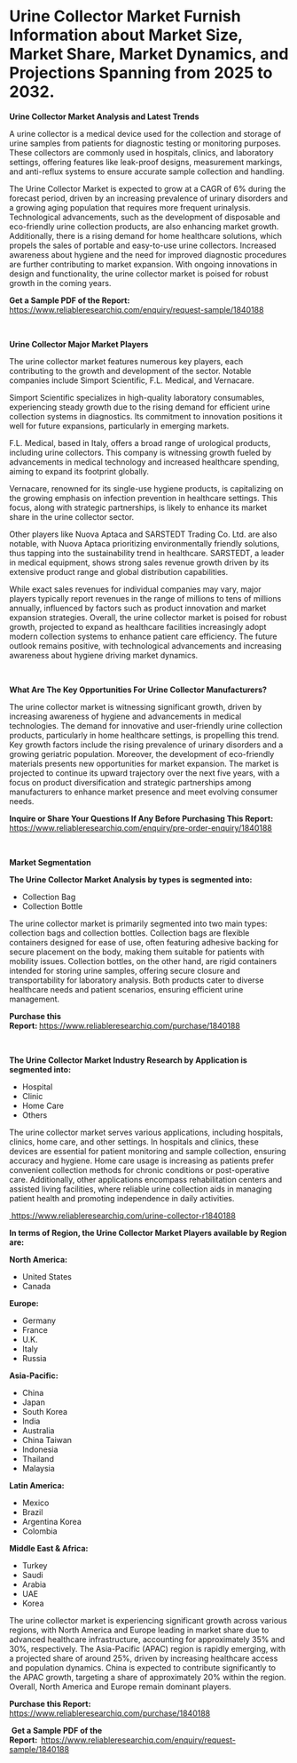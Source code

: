 <p><h1>Urine Collector Market Furnish Information about Market Size, Market Share, Market Dynamics, and Projections Spanning from 2025 to 2032.</h1></p><p><strong>Urine Collector Market Analysis and Latest Trends</strong></p>
<p><p>A urine collector is a medical device used for the collection and storage of urine samples from patients for diagnostic testing or monitoring purposes. These collectors are commonly used in hospitals, clinics, and laboratory settings, offering features like leak-proof designs, measurement markings, and anti-reflux systems to ensure accurate sample collection and handling. </p><p>The Urine Collector Market is expected to grow at a CAGR of 6% during the forecast period, driven by an increasing prevalence of urinary disorders and a growing aging population that requires more frequent urinalysis. Technological advancements, such as the development of disposable and eco-friendly urine collection products, are also enhancing market growth. Additionally, there is a rising demand for home healthcare solutions, which propels the sales of portable and easy-to-use urine collectors. Increased awareness about hygiene and the need for improved diagnostic procedures are further contributing to market expansion. With ongoing innovations in design and functionality, the urine collector market is poised for robust growth in the coming years.</p></p>
<p><strong>Get a Sample PDF of the Report:&nbsp;</strong> <a href="https://www.reliableresearchiq.com/enquiry/request-sample/1840188?utm_campaign=2456&utm_medium=2&utm_source=Github&utm_content=ia&utm_term=13042025&utm_id=urine-collector">https://www.reliableresearchiq.com/enquiry/request-sample/1840188</a></p>
<p>&nbsp;</p>
<p><strong>Urine Collector Major Market Players</strong></p>
<p><p>The urine collector market features numerous key players, each contributing to the growth and development of the sector. Notable companies include Simport Scientific, F.L. Medical, and Vernacare. </p><p>Simport Scientific specializes in high-quality laboratory consumables, experiencing steady growth due to the rising demand for efficient urine collection systems in diagnostics. Its commitment to innovation positions it well for future expansions, particularly in emerging markets.</p><p>F.L. Medical, based in Italy, offers a broad range of urological products, including urine collectors. This company is witnessing growth fueled by advancements in medical technology and increased healthcare spending, aiming to expand its footprint globally.</p><p>Vernacare, renowned for its single-use hygiene products, is capitalizing on the growing emphasis on infection prevention in healthcare settings. This focus, along with strategic partnerships, is likely to enhance its market share in the urine collector sector.</p><p>Other players like Nuova Aptaca and SARSTEDT Trading Co. Ltd. are also notable, with Nuova Aptaca prioritizing environmentally friendly solutions, thus tapping into the sustainability trend in healthcare. SARSTEDT, a leader in medical equipment, shows strong sales revenue growth driven by its extensive product range and global distribution capabilities.</p><p>While exact sales revenues for individual companies may vary, major players typically report revenues in the range of millions to tens of millions annually, influenced by factors such as product innovation and market expansion strategies. Overall, the urine collector market is poised for robust growth, projected to expand as healthcare facilities increasingly adopt modern collection systems to enhance patient care efficiency. The future outlook remains positive, with technological advancements and increasing awareness about hygiene driving market dynamics.</p></p>
<p>&nbsp;</p>
<p><strong>What Are The Key Opportunities For Urine Collector Manufacturers?</strong></p>
<p><p>The urine collector market is witnessing significant growth, driven by increasing awareness of hygiene and advancements in medical technologies. The demand for innovative and user-friendly urine collection products, particularly in home healthcare settings, is propelling this trend. Key growth factors include the rising prevalence of urinary disorders and a growing geriatric population. Moreover, the development of eco-friendly materials presents new opportunities for market expansion. The market is projected to continue its upward trajectory over the next five years, with a focus on product diversification and strategic partnerships among manufacturers to enhance market presence and meet evolving consumer needs.</p></p>
<p><strong>Inquire or Share Your Questions If Any Before Purchasing This Report:</strong> <a href="https://www.reliableresearchiq.com/enquiry/pre-order-enquiry/1840188?utm_campaign=2456&utm_medium=2&utm_source=Github&utm_content=ia&utm_term=13042025&utm_id=urine-collector">https://www.reliableresearchiq.com/enquiry/pre-order-enquiry/1840188</a></p>
<p>&nbsp;</p>
<p><strong>Market Segmentation</strong></p>
<p><strong>The Urine Collector Market Analysis by types is segmented into:</strong></p>
<p><ul><li>Collection Bag</li><li>Collection Bottle</li></ul></p>
<p><p>The urine collector market is primarily segmented into two main types: collection bags and collection bottles. Collection bags are flexible containers designed for ease of use, often featuring adhesive backing for secure placement on the body, making them suitable for patients with mobility issues. Collection bottles, on the other hand, are rigid containers intended for storing urine samples, offering secure closure and transportability for laboratory analysis. Both products cater to diverse healthcare needs and patient scenarios, ensuring efficient urine management.</p></p>
<p><strong>Purchase this Report:&nbsp;</strong><a href="https://www.reliableresearchiq.com/purchase/1840188?utm_campaign=2456&utm_medium=2&utm_source=Github&utm_content=ia&utm_term=13042025&utm_id=urine-collector">https://www.reliableresearchiq.com/purchase/1840188</a></p>
<p>&nbsp;</p>
<p><strong>The Urine Collector Market Industry Research by Application is segmented into:</strong></p>
<p><ul><li>Hospital</li><li>Clinic</li><li>Home Care</li><li>Others</li></ul></p>
<p><p>The urine collector market serves various applications, including hospitals, clinics, home care, and other settings. In hospitals and clinics, these devices are essential for patient monitoring and sample collection, ensuring accuracy and hygiene. Home care usage is increasing as patients prefer convenient collection methods for chronic conditions or post-operative care. Additionally, other applications encompass rehabilitation centers and assisted living facilities, where reliable urine collection aids in managing patient health and promoting independence in daily activities.</p></p>
<p><a href="https://www.reliableresearchiq.com/urine-collector-r1840188?utm_campaign=2456&utm_medium=2&utm_source=Github&utm_content=ia&utm_term=13042025&utm_id=urine-collector">&nbsp;https://www.reliableresearchiq.com/urine-collector-r1840188</a></p>
<p><strong>In terms of Region, the Urine Collector Market Players available by Region are:</strong></p>
<p>
    <p> <strong> North America: </strong>
        <ul>
            <li>United States</li>
            <li>Canada</li>
        </ul>
        </p> 
    <p> <strong> Europe: </strong>
        <ul>
            <li>Germany</li>
            <li>France</li>
            <li>U.K.</li>
            <li>Italy</li>
            <li>Russia</li>
        </ul>
        </p> 
    <p> <strong> Asia-Pacific: </strong>
        <ul>
            <li>China</li>
            <li>Japan</li>
            <li>South Korea</li>
            <li>India</li>
            <li>Australia</li>
            <li>China Taiwan</li>
            <li>Indonesia</li>
            <li>Thailand</li>
            <li>Malaysia</li>
        </ul>
        </p> 
    <p> <strong> Latin America: </strong>
        <ul>
            <li>Mexico</li>
            <li>Brazil</li>
            <li>Argentina Korea</li>
            <li>Colombia</li>
        </ul>
        </p> 
    <p> <strong> Middle East & Africa: </strong>
        <ul>
            <li>Turkey</li>
            <li>Saudi</li>
            <li>Arabia</li>
            <li>UAE</li>
            <li>Korea</li>
        </ul>
    </p>
    </p>
<p><p>The urine collector market is experiencing significant growth across various regions, with North America and Europe leading in market share due to advanced healthcare infrastructure, accounting for approximately 35% and 30%, respectively. The Asia-Pacific (APAC) region is rapidly emerging, with a projected share of around 25%, driven by increasing healthcare access and population dynamics. China is expected to contribute significantly to the APAC growth, targeting a share of approximately 20% within the region. Overall, North America and Europe remain dominant players.</p></p>
<p><strong>Purchase this Report: </strong><a href="https://www.reliableresearchiq.com/purchase/1840188?utm_campaign=2456&utm_medium=2&utm_source=Github&utm_content=ia&utm_term=13042025&utm_id=urine-collector">https://www.reliableresearchiq.com/purchase/1840188</a></p>
<p>&nbsp;<strong>Get a Sample PDF of the Report:&nbsp;&nbsp;</strong><a href="https://www.reliableresearchiq.com/enquiry/request-sample/1840188?utm_campaign=2456&utm_medium=2&utm_source=Github&utm_content=ia&utm_term=13042025&utm_id=urine-collector">https://www.reliableresearchiq.com/enquiry/request-sample/1840188</a></p>
<p><strong></strong></p>
<p><p></p><p></p><p></p></p>